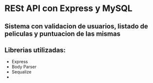 # RESt API con Express y MySQL
## Sistema con validacion de usuarios, listado de peliculas y puntuacion de las mismas

## Librerias utilizadas:

 - Express
 - Body Parser
 - Sequalize
 - 